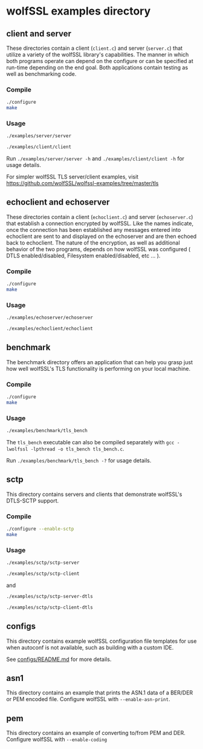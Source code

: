 # wolfSSL examples directory
## client and server

These directories contain a client (`client.c`) and server (`server.c`) that utilize a variety of the wolfSSL library's capabilities. The manner in which both programs operate can depend on the configure or can be specified at run-time depending on the end goal. Both applications contain testing as well as benchmarking code.

### Compile
```sh
./configure
make
```

### Usage
```sh
./examples/server/server

./examples/client/client
```

Run `./examples/server/server -h` and `./examples/client/client -h`  for usage details.

For simpler wolfSSL TLS server/client examples, visit https://github.com/wolfSSL/wolfssl-examples/tree/master/tls

## echoclient and echoserver

These directories contain a client (`echoclient.c`) and server (`echoserver.c`) that establish a connection encrypted by wolfSSL. Like the names indicate, once the connection has been established any messages entered into echoclient are sent to and displayed on the echoserver and are then echoed back to echoclient. The nature of the encryption, as well as additional behavior of the two programs, depends on how wolfSSL was configured ( DTLS enabled/disabled, Filesystem enabled/disabled, etc ... ).

### Compile
```sh
./configure
make
```

### Usage
```sh
./examples/echoserver/echoserver

./examples/echoclient/echoclient
```

## benchmark

The benchmark directory offers an application that can help you grasp just how well wolfSSL's TLS functionality is performing on your local machine.

### Compile
```sh
./configure
make
```

### Usage
```sh
./examples/benchmark/tls_bench
```

The `tls_bench` executable can also be compiled separately with `gcc -lwolfssl -lpthread -o tls_bench tls_bench.c`.

Run `./examples/benchmark/tls_bench -?` for usage details.

## sctp
This directory contains servers and clients that demonstrate wolfSSL's DTLS-SCTP support.

### Compile
```sh
./configure --enable-sctp
make
```

### Usage
```sh
./examples/sctp/sctp-server

./examples/sctp/sctp-client
```
and

```sh
./examples/sctp/sctp-server-dtls

./examples/sctp/sctp-client-dtls
```

## configs

This directory contains example wolfSSL configuration file templates for use when autoconf is not available, such as building with a custom IDE.

See [configs/README.md](configs/README.md) for more details.

## asn1
This directory contains an example that prints the ASN.1 data of a BER/DER or PEM encoded file. Configure wolfSSL with `--enable-asn-print`.

## pem
This directory contains an example of converting to/from PEM and DER. Configure wolfSSL with `--enable-coding`
